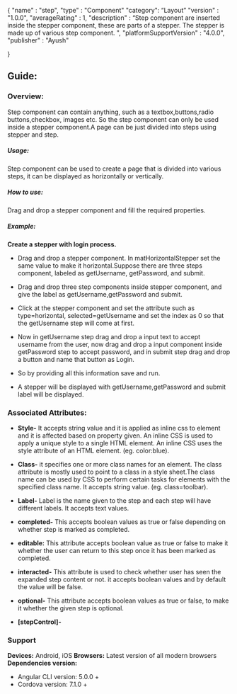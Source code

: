 
{
  "name" : "step",
  "type" : "Component"
  "category": “Layout”
  "version" : "1.0.0",
  "averageRating" : 1,
  "description" :  “Step component are inserted inside the stepper component, these are parts of a stepper. The stepper is made up of various step component. ",
  "platformSupportVersion" : "4.0.0",
  "publisher" : "Ayush"

}



## Guide:

### Overview:
Step component can contain anything, such as a textbox,buttons,radio buttons,checkbox, images etc. So the step component can only be used inside a stepper component.A page can be just divided into steps using stepper and step.  

##### Usage:
Step component can be used to create a page that is divided into various steps, it can be displayed as horizontally or vertically. 


##### How to use:
Drag and drop a stepper component and fill the required properties.

##### Example:
**Create a stepper with login process.**
- Drag and drop a stepper component. In matHorizontalStepper set the same value to make it horizontal.Suppose there are three steps component, labeled as getUsername, getPassword, and submit.
- Drag and drop three step components inside stepper component, and give the label as getUsername,getPassword and submit.

- Click at the stepper component and set the attribute such as type=horizontal, selected=getUsername  and set the index as 0 so that the getUsername step will come at first.
- Now in getUsername step drag and drop a input text to accept username from the user, now drag and drop a input component inside getPassword step to accept password, and in submit step drag and drop a button and name that button as Login.
- So by providing all this information save and run.
- A stepper will be displayed with getUsername,getPassword and submit label will be displayed. 


  

### Associated Attributes:
- **Style-** It accepts string value and it is applied as inline css to element and it is affected based on property given. An inline CSS is used to apply a unique style to a single HTML element. An inline CSS uses the style attribute of an HTML element.
(eg. color:blue).

- **Class-** it specifies one or more class names for an element. The class attribute is mostly used to point to a class in a style sheet.The class name can be used by CSS to perform certain tasks for elements with the specified class name. It accepts string value. (eg. class=toolbar).


- **Label-** Label is the name given to the step and each step will have  different labels. It accepts text values.



- **completed-** This accepts boolean values as true or false depending on whether step is marked as completed.

- **editable:** This attribute accepts boolean value as true or false to make it whether the user can return to this step once it has been marked as completed.

- **interacted-** This attribute is used to check whether user has seen the expanded step content or not. it accepts boolean values and by default the value will  be false.

- **optional-** This attribute accepts boolean values as true or false, to make it whether the given step is optional.


- **[stepControl]-**



### Support 
**Devices:** Android, iOS
**Browsers:**  Latest version of all modern browsers
**Dependencies version:** 
- Angular CLI version: 5.0.0 + 
- Cordova version: 7.1.0 +










